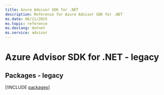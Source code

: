 ```yaml
---
title: Azure Advisor SDK for .NET
description: Reference for Azure Advisor SDK for .NET
ms.date: 06/11/2025
ms.topic: reference
ms.devlang: dotnet
ms.service: advisor
---
```

# Azure Advisor SDK for .NET - legacy
## Packages - legacy
[!INCLUDE [packages](advisor-index.md)]